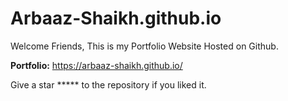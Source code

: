 # Arbaaz-Shaikh.github.io
Welcome Friends, This is my Portfolio Website Hosted on Github.    <br>

**Portfolio:** https://arbaaz-shaikh.github.io/

Give a star ***** to the repository if you liked it.

